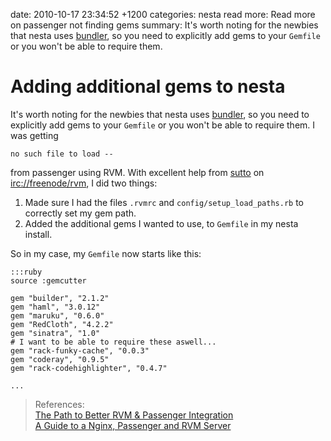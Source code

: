 date: 2010-10-17 23:34:52 +1200
categories: nesta
read more: Read more on passenger not finding gems
summary: It's worth noting for the newbies that nesta uses [bundler](http://gembundler.com/), so you need to explicitly add gems to your `Gemfile` or you won't be able to require them.

# Adding additional gems to nesta

It's worth noting for the newbies that nesta uses [bundler](http://gembundler.com/), so you need to explicitly add gems to your `Gemfile` or you won't be able to require them. I was getting

	no such file to load --
	
from passenger using RVM. With excellent help from [sutto](http://blog.ninjahideout.com/about-me) on <irc://freenode/rvm>, I did two things:

1. Made sure I had the files `.rvmrc` and `config/setup_load_paths.rb` to correctly set my gem path.
2. Added the additional gems I wanted to use, to `Gemfile` in my nesta install.

So in my case, my `Gemfile` now starts like this:

	:::ruby
	source :gemcutter

	gem "builder", "2.1.2"
	gem "haml", "3.0.12"
	gem "maruku", "0.6.0"
	gem "RedCloth", "4.2.2"
	gem "sinatra", "1.0"
	# I want to be able to require these aswell...
	gem "rack-funky-cache", "0.0.3"
	gem "coderay", "0.9.5"
	gem "rack-codehighlighter", "0.4.7"
	
	...
	


> References:  
> [The Path to Better RVM & Passenger Integration](http://blog.ninjahideout.com/posts/the-path-to-better-rvm-and-passenger-integration)  
> [A Guide to a Nginx, Passenger and RVM Server](http://blog.ninjahideout.com/posts/a-guide-to-a-nginx-passenger-and-rvm-server)